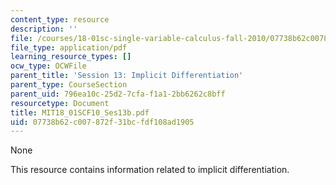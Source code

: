```yaml
---
content_type: resource
description: ''
file: /courses/18-01sc-single-variable-calculus-fall-2010/07738b62c007872f31bcfdf108ad1905_MIT18_01SCF10_Ses13b.pdf
file_type: application/pdf
learning_resource_types: []
ocw_type: OCWFile
parent_title: 'Session 13: Implicit Differentiation'
parent_type: CourseSection
parent_uid: 796ea10c-25d2-7cfa-f1a1-2bb6262c8bff
resourcetype: Document
title: MIT18_01SCF10_Ses13b.pdf
uid: 07738b62-c007-872f-31bc-fdf108ad1905
---
```

None

This resource contains information related to implicit differentiation.